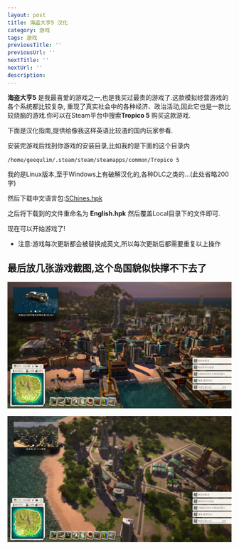 ```yaml
---
layout: post
title: 海盗大亨5 汉化
category: 游戏
tags: 游戏
previousTitle: ''
previousUrl: ''
nextTitle: ''
nextUrl: ''
description:
---
```


**海盗大亨5** 是我最喜爱的游戏之一,也是我买过最贵的游戏了.这款模拟经营游戏的各个系统都比较复杂,
重现了真实社会中的各种经济、政治活动,因此它也是一款比较烧脑的游戏.你可以在Steam平台中搜索**Tropico 5**
购买这款游戏.

下面是汉化指南,提供给像我这样英语比较渣的国内玩家参看.

安装完游戏后找到你游戏的安装目录,比如我的是下面的这个目录内

```
/home/geequlim/.steam/steam/steamapps/common/Tropico 5
```

我的是Linux版本,至于Windows上有破解汉化的,各种DLC之类的...(此处省略200字)

然后下载中文语言包:[SChines.hpk](http://pan.baidu.com/s/1qW48gTA)

之后将下载到的文件重命名为 **English.hpk** 然后覆盖Local目录下的文件即可.

现在可以开始游戏了!

* 注意:游戏每次更新都会被替换成英文,所以每次更新后都需要重复以上操作

最后放几张游戏截图,这个岛国貌似快撑不下去了
----

![](/assets/img/other/Tropico5_2.png)

![](/assets/img/other/Tropico5_1.png)
